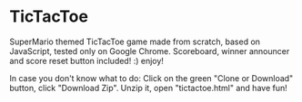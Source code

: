 # TicTacToe
SuperMario themed TicTacToe game made from scratch, based on JavaScript, tested only on Google Chrome.
Scoreboard, winner announcer and score reset button included! :)
enjoy!


In case you don't know what to do: Click on the green "Clone or Download" button, click "Download Zip". Unzip it, open "tictactoe.html" and have fun!

